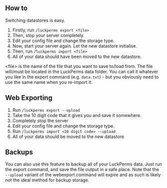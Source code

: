 ## How to
Switching datastores is easy.

1. Firstly, run `/luckperms export <file>`
2. Then, stop your server completely.
3. Edit your config file and change the storage type.
4. Now, start your server again. Let the new datastore initialise.
5. Then, run `/luckperms import <file>`
6. All of your data should have been moved to the new datastore.

\<file\> is the name of the file that you want to save to/load from. The file will/must be located in the LuckPerms data folder. You can call it whatever you like in the export command (e.g. `data.txt`) - but you obviously need to use the same name when you re-import it.

## Web Exporting

1. Run `/luckperms export --upload`
2. Take the 10 digit code that it gives you and save it somewhere.
3. Completely stop the server
4. Edit your config file and change the storage type.
5. Run `/luckperms import <10 digit code> --upload`
6. All of your data should be moved to the new datastore

## Backups
You can also use this feature to backup all of your LuckPerms data. Just run the export command, and save the file output in a safe place. Note that the `--upload` variant of the webexport command will expire and as such is likely not the ideal method for backup storage.

